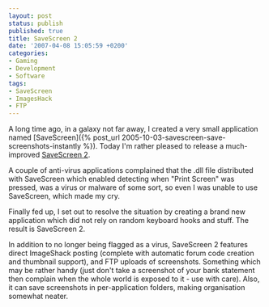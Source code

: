 ```yaml
---
layout: post
status: publish
published: true
title: SaveScreen 2
date: '2007-04-08 15:05:59 +0200'
categories:
- Gaming
- Development
- Software
tags:
- SaveScreen
- ImagesHack
- FTP
---
```


A long time ago, in a galaxy not far away, I created a very small
application named
[SaveScreen]({% post_url 2005-10-03-savescreen-save-screenshots-instantly %}).
Today I'm rather pleased to release a much-improved [SaveScreen
2](/projects/savescreen/).

A couple of anti-virus applications complained that the .dll file
distributed with SaveScreen which enabled detecting when "Print Screen"
was pressed, was a virus or malware of some sort, so even I was unable
to use SaveScreen, which made my cry.

Finally fed up, I set out to resolve the situation by creating a brand
new application which did not rely on random keyboard hooks and stuff.
The result is SaveScreen 2.

In addition to no longer being flagged as a virus, SaveScreen 2 features
direct ImageShack posting (complete with automatic forum code creation
and thumbnail support), and FTP uploads of screenshots. Something which
may be rather handy (just don't take a screenshot of your bank statement
then complain when the whole world is exposed to it - use with care).
Also, it can save screenshots in per-application folders, making
organisation somewhat neater.
